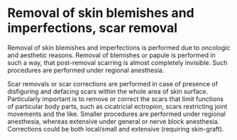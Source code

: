 # Removal of skin blemishes and imperfections, scar removal

Removal of skin blemishes and imperfections is performed due to oncologic and aesthetic reasons. Removal of blemishes or papule is performed in such a way, that post-removal scarring is almost completely invisible. Such procedures are performed under regional anesthesia.

Scar removals or scar corrections are performed in case of presence of disfiguring and defacing scars within the whole area of skin surface. Particularly important is to remove or correct the scars that limit functions of particular body parts, such as cicatricial ectropion, scars restricting joint movements and the like. Smaller procedures are performed under regional anesthesia, whereas extensive under general or nerve block anesthesia. Corrections could be both local/small and extensive (requiring skin-graft).
